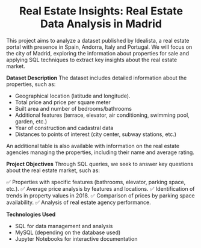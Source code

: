 # <center> Real Estate Insights: Real Estate Data Analysis in Madrid</center>

This project aims to analyze a dataset published by Idealista, a real estate portal with presence in Spain, Andorra, Italy and Portugal. We will focus on the city of Madrid, exploring the information about properties for sale and applying SQL techniques to extract key insights about the real estate market.

**Dataset Description**
The dataset includes detailed information about the properties, such as:

 - Geographical location (latitude and longitude).
 - Total price and price per square meter
 - Built area and number of bedrooms/bathrooms
 - Additional features (terrace, elevator, air conditioning, swimming pool, garden, etc.)
 - Year of construction and cadastral data
 - Distances to points of interest (city center, subway stations, etc.)

An additional table is also available with information on the real estate agencies managing the properties, including their name and average rating.

**Project Objectives**
Through SQL queries, we seek to answer key questions about the real estate market, such as:

✅ Properties with specific features (bathrooms, elevator, parking space, etc.).
✅ Average price analysis by features and locations.
✅ Identification of trends in property values in 2018.
✅ Comparison of prices by parking space availability.
✅ Analysis of real estate agency performance.

**Technologies Used**
- SQL for data management and analysis
- MySQL (depending on the database used)
- Jupyter Notebooks for interactive documentation